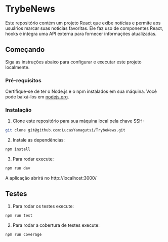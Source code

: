 # TrybeNews

Este repositório contém um projeto React que exibe notícias e permite aos usuários marcar suas notícias favoritas. Ele faz uso de componentes React, hooks e integra uma API externa para fornecer informações atualizadas.

## Começando

Siga as instruções abaixo para configurar e executar este projeto localmente.

### Pré-requisitos

Certifique-se de ter o Node.js e o npm instalados em sua máquina. Você pode baixá-los em [nodejs.org](https://nodejs.org/).

### Instalação

1. Clone este repositório para sua máquina local pela chave SSH:

```bash
git clone git@github.com:LucasYamagutsi/TrybeNews.git
```
2. Instale as dependências:

```bash
npm install
```
3. Para rodar execute:
```bash
npm run dev
```
A aplicação abrirá no http://localhost:3000/

## Testes

1. Para rodar os testes execute:
```bash
npm run test
```
2. Para rodar a cobertura de testes execute:
```bash
npm run coverage
```
